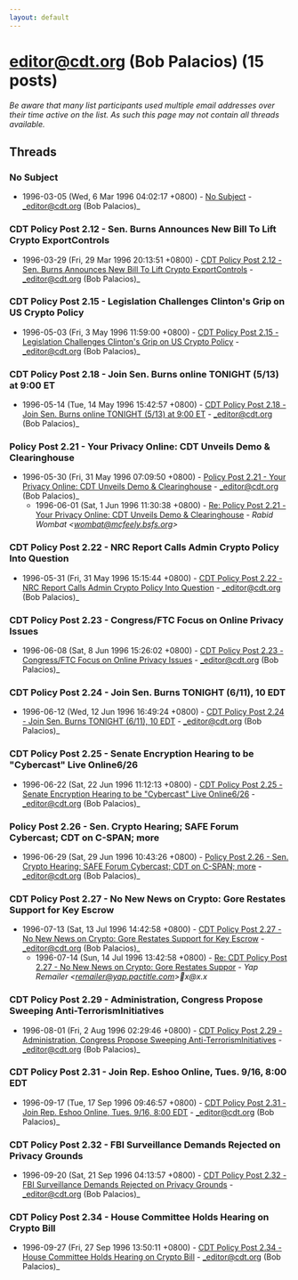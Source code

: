 ```yaml
---
layout: default
---
```


# editor@cdt.org (Bob Palacios) (15 posts)

_Be aware that many list participants used multiple email addresses over their time active on the list. As such this page may not contain all threads available._

## Threads

### No Subject
+ 1996-03-05 (Wed, 6 Mar 1996 04:02:17 +0800) - [No Subject](/archive/1996/03/4787e125e02aac31dcb679833bcd70e610893f5927f75082d3082c5f0fd35948) - _editor@cdt.org (Bob Palacios)_

### CDT Policy Post 2.12 - Sen. Burns Announces New Bill To Lift Crypto ExportControls
+ 1996-03-29 (Fri, 29 Mar 1996 20:13:51 +0800) - [CDT Policy Post 2.12 - Sen. Burns Announces New Bill To Lift Crypto ExportControls](/archive/1996/03/09769c2eb4686f0d9b417a43583812cab4171d414f5e0285e2a9ccae4d653f36) - _editor@cdt.org (Bob Palacios)_

### CDT Policy Post 2.15 - Legislation Challenges Clinton's Grip on US Crypto Policy
+ 1996-05-03 (Fri, 3 May 1996 11:59:00 +0800) - [CDT Policy Post 2.15 - Legislation Challenges Clinton's Grip on US Crypto Policy](/archive/1996/05/d9fea1b16cb95b2615e094645d3cb292d5319601b7584d4b7a57fe4ed135f1fa) - _editor@cdt.org (Bob Palacios)_

### CDT Policy Post 2.18 - Join Sen. Burns online TONIGHT (5/13) at 9:00 ET
+ 1996-05-14 (Tue, 14 May 1996 15:42:57 +0800) - [CDT Policy Post 2.18 - Join Sen. Burns online TONIGHT (5/13) at 9:00 ET](/archive/1996/05/a317762430b259669d71790746414c89c926bed55e56aecc8bd19ff186676347) - _editor@cdt.org (Bob Palacios)_

### Policy Post 2.21 - Your Privacy Online: CDT Unveils Demo & Clearinghouse
+ 1996-05-30 (Fri, 31 May 1996 07:09:50 +0800) - [Policy Post 2.21 - Your Privacy Online: CDT Unveils Demo & Clearinghouse](/archive/1996/05/5479ae71bb7fdb6e1b79dab1044673f0ff19c37b848c2e3b6bff788fae058ee4) - _editor@cdt.org (Bob Palacios)_
  + 1996-06-01 (Sat, 1 Jun 1996 11:30:38 +0800) - [Re: Policy Post 2.21 - Your Privacy Online: CDT Unveils Demo & Clearinghouse](/archive/1996/06/7c1fd25abd8cd541caed3d241a86be3b74ff33b86e1e0dd2983864ceaff9d581) - _Rabid Wombat \<wombat@mcfeely.bsfs.org\>_

### CDT Policy Post 2.22 - NRC Report Calls Admin Crypto Policy Into Question
+ 1996-05-31 (Fri, 31 May 1996 15:15:44 +0800) - [CDT Policy Post 2.22 - NRC Report Calls Admin Crypto Policy Into Question](/archive/1996/05/5527df0e87ae0d17ca70ce9ff1daf8172728160d98c7f09902f5aa2cbd558910) - _editor@cdt.org (Bob Palacios)_

### CDT Policy Post 2.23 - Congress/FTC Focus on Online Privacy Issues
+ 1996-06-08 (Sat, 8 Jun 1996 15:26:02 +0800) - [CDT Policy Post 2.23 - Congress/FTC Focus on Online Privacy Issues](/archive/1996/06/32a90669461795c8e9f9b1e3b17e5d511da33df975479c518d272a95e6bc4919) - _editor@cdt.org (Bob Palacios)_

### CDT Policy Post 2.24 - Join Sen. Burns TONIGHT (6/11), 10 EDT
+ 1996-06-12 (Wed, 12 Jun 1996 16:49:24 +0800) - [CDT Policy Post 2.24 - Join Sen. Burns TONIGHT (6/11), 10 EDT](/archive/1996/06/9928d37e512625ab3fbd360071649dc1e6fd948a646a9d3e5fefa4933df08986) - _editor@cdt.org (Bob Palacios)_

### CDT Policy Post 2.25 -  Senate Encryption Hearing to be "Cybercast" Live Online6/26
+ 1996-06-22 (Sat, 22 Jun 1996 11:12:13 +0800) - [CDT Policy Post 2.25 -  Senate Encryption Hearing to be "Cybercast" Live Online6/26](/archive/1996/06/9ae5fb472ca545daa98824cbbc684dae7ca17e4dd9bb06464cda282c9ffc3c63) - _editor@cdt.org (Bob Palacios)_

### Policy Post 2.26 - Sen. Crypto Hearing; SAFE Forum Cybercast; CDT on C-SPAN; more
+ 1996-06-29 (Sat, 29 Jun 1996 10:43:26 +0800) - [Policy Post 2.26 - Sen. Crypto Hearing; SAFE Forum Cybercast; CDT on C-SPAN; more](/archive/1996/06/7db6a05971bfc0639377fb0bfbdea0e4f80309af3f65adf6a9244c955f405ac5) - _editor@cdt.org (Bob Palacios)_

### CDT Policy Post 2.27 - No New News on Crypto: Gore Restates Support for Key Escrow
+ 1996-07-13 (Sat, 13 Jul 1996 14:42:58 +0800) - [CDT Policy Post 2.27 - No New News on Crypto: Gore Restates Support for Key Escrow](/archive/1996/07/7a88cada608f10ee718ab7a018825cb4b74af8db0b0375714d3126a3cd207e98) - _editor@cdt.org (Bob Palacios)_
  + 1996-07-14 (Sun, 14 Jul 1996 13:42:58 +0800) - [Re: CDT Policy Post 2.27 - No New News on Crypto: Gore Restates Suppor](/archive/1996/07/dca85310efc763078734ebcd162f06ef523a873d622d368d771605d0d3655c2d) - _Yap Remailer \<remailer@yap.pactitle.com\>x@x.x_

### CDT Policy Post 2.29 - Administration, Congress Propose Sweeping Anti-TerrorismInitiatives
+ 1996-08-01 (Fri, 2 Aug 1996 02:29:46 +0800) - [CDT Policy Post 2.29 - Administration, Congress Propose Sweeping Anti-TerrorismInitiatives](/archive/1996/08/b7b1dc4339fad891b254eb93492aacc26a1885809b347db4fecf4259646f280f) - _editor@cdt.org (Bob Palacios)_

### CDT Policy Post 2.31 - Join Rep. Eshoo Online, Tues. 9/16, 8:00 EDT
+ 1996-09-17 (Tue, 17 Sep 1996 09:46:57 +0800) - [CDT Policy Post 2.31 - Join Rep. Eshoo Online, Tues. 9/16, 8:00 EDT](/archive/1996/09/ea6eb3b4bdb6379761557e68c1984c88e63ecbc2bc9dcc837d6f82518f719fef) - _editor@cdt.org (Bob Palacios)_

### CDT Policy Post 2.32 - FBI Surveillance Demands Rejected on Privacy Grounds
+ 1996-09-20 (Sat, 21 Sep 1996 04:13:57 +0800) - [CDT Policy Post 2.32 - FBI Surveillance Demands Rejected on Privacy Grounds](/archive/1996/09/9c078fa5ffc0dddd56f942001a9c53f178af2611a5cfa629f429b4083d4fb030) - _editor@cdt.org (Bob Palacios)_

### CDT Policy Post 2.34 - House Committee Holds Hearing on Crypto Bill
+ 1996-09-27 (Fri, 27 Sep 1996 13:50:11 +0800) - [CDT Policy Post 2.34 - House Committee Holds Hearing on Crypto Bill](/archive/1996/09/710c36769657350f7a351baebf3e461862009899f9c086635584182cad411c41) - _editor@cdt.org (Bob Palacios)_

